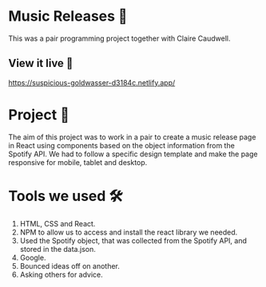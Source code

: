 # Music Releases  🎸

This was a pair programming project together with Claire Caudwell. 

## View it live 👀

https://suspicious-goldwasser-d3184c.netlify.app/

# Project 🧩

The aim of this project was to work in a pair to create a music release page in React using components based on the object information from the Spotify API. We had to follow a specific design template and make the page responsive for mobile, tablet and desktop.

# Tools we used 🛠
1. HTML, CSS and React.
2. NPM to allow us to access and install the react library we needed.
3. Used the Spotify object, that was collected from the Spotify API, and stored in the data.json.
4. Google.
5. Bounced ideas off on another.
6. Asking others for advice.

